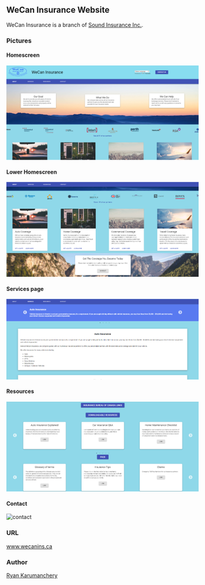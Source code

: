 ## WeCan Insurance Website
   WeCan Insurance is a branch of [Sound Insurance Inc.](http://www.soundinsurance.ca/ "Sound Insurance Website").

### Pictures

#### Homescreen
![homescreen](https://github.com/Prometheus59/WeCanWebsiteV2/blob/master/mainscreen.png)
#### Lower Homescreen
![lower_homescreen](https://github.com/Prometheus59/WeCanWebsiteV2/blob/master/lower_homepage.png)
#### Services page
![services](https://github.com/Prometheus59/WeCanWebsiteV2/blob/master/Services_page.png)
#### Resources
![resources](https://github.com/Prometheus59/WeCanWebsiteV2/blob/master/resources_page.png)
#### Contact
![contact](https://github.com/Prometheus59/WeCanWebsiteV2/blob/master/contact.png)


###   URL
www.wecanins.ca

### Author
[Ryan Karumanchery](mailto:ryankarumanchery@gmail.com)
